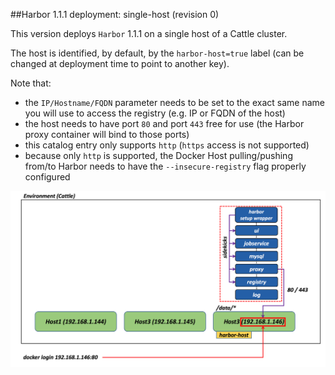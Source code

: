 ##Harbor 1.1.1 deployment: single-host (revision 0)

This version deploys `Harbor` 1.1.1 on a single host of a Cattle cluster.

The host is identified, by default, by the `harbor-host=true` label (can be changed at deployment time to point to another key).

Note that:
- the `IP/Hostname/FQDN` parameter needs to be set to the exact same name you will use to access the registry (e.g. IP or FQDN of the host)
- the host needs to have port `80` and port `443` free for use (the Harbor proxy container will bind to those ports)
- this catalog entry only supports `http` (`https` access is not supported)
- because only `http` is supported, the Docker Host pulling/pushing from/to Harbor needs to have the `--insecure-registry` flag properly configured

![](singlehost.png)
